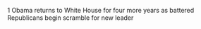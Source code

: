 1 Obama returns to White House for four more years as battered Republicans begin scramble for new leader

